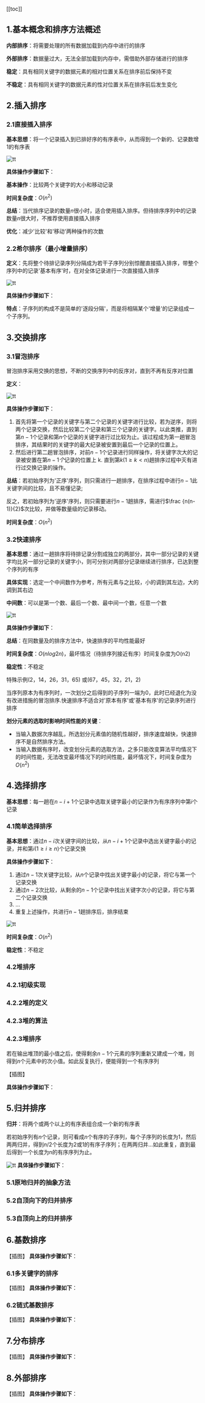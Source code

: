 [[toc]]
## 1.基本概念和排序方法概述
**内部排序**：将需要处理的所有数据加载到内存中进行的排序

**外部排序**：数据量过大，无法全部加载到内存中，需借助外部存储进行的排序

**稳定**：具有相同关键字的数据元素的相对位置关系在排序前后保持不变

**不稳定**：具有相同关键字的数据元素的性对位置关系在排序前后发生变化


## 2.插入排序
### 2.1直接插入排序
**基本思想**：将一个记录插入到已排好序的有序表中，从而得到一个新的、记录数增1的有序表

![tt](_images/排序_插入排序.gif "tt")

**具体操作步骤如下**：

**基本操作**：比较两个关键字的大小和移动记录

**时间复杂度**：$O(n^2)$

**总结**：当代排序记录的数量$n$很小时，适合使用插入排序。但待排序序列中的记录数量$n$很大时，不推荐使用直接插入排序

**优化**：减少'比较'和'移动'两种操作的次数

### 2.2希尔排序（最小增量排序）
**定义**：先将整个待排记录序列分隔成为若干子序列分别惊醒直接插入排序，带整个序列中的记录'基本有序'时，在对全体记录进行一次直接插入排序

![tt](_images/排序_希尔排序.webp "tt")

**具体操作步骤如下**：

**特点**：子序列的构成不是简单的'逐段分隔'，而是将相隔某个'增量'的记录组成一个子序列。

## 3.交换排序
### 3.1冒泡排序
冒泡排序采用交换的思想，不断的交换序列中的反序对，直到不再有反序对位置

**定义**：

![tt](_images/排序_冒泡排序.gif "tt")

**具体操作步骤如下**：
1. 首先将第一个记录的关键字与第二个记录的关键字进行比较，若为逆序，则将两个记录交换，然后比较第二个记录和第三个记录的关键字。以此类推，直到第$n-1$个记录和第$n$个记录的关键字进行过比较为止。该过程成为第一趟冒泡排序，其结果时的关键字的最大纪录被安置到最后一个记录的位置上。
2. 然后进行第二趟冒泡排序，对前$n-1$个记录进行同样操作，将关键字次大的记录被安置在第$n-1个$记录的位置上
k. 直到第$k(1\ge k<n)$趟排序过程中灭有进行过交换记录的操作。

**总结**：若初始序列为'正序'序列，则只需进行一趟排序，在排序过程中进行$n-1$此关键字间的比较，且不易懂记录;

反之，若初始序列为'逆序'序列，则只需要进行$n-1$趟排序，需进行$\frac {n(n-1)}{2}$次比较，并做等数量级的记录移动。

**时间复杂度**：$O(n^2)$

### 3.2快速排序
**基本思想**：通过一趟排序将待排记录分割成独立的两部分，其中一部分记录的关键字均比另一部分记录的关键字小，则可分别对两部分记录继续进行排序，已达到整个序列的有序

**具体实现**：选定一个中间数作为参考，所有元素与之比较，小的调到其左边，大的调到其右边

**中间数**：可以是第一个数、最后一个数、最中间一个数，任意一个数

![tt](_images/排序_快速排序.gif "tt")

**具体操作步骤如下**：

**总结**：在同数量及的排序方法中，快速排序的平均性能最好

**时间复杂度**：$O(nlog{2n})$，最坏情况（待排序列接近有序）时间复杂度为O(n2)

**稳定性**：不稳定

特殊示例$(2，14，26，31，65)$ 或$(67，45，32，21，2)$

当序列原本为有序列时，一次划分之后得到的子序列一端为0，此时已经退化为没有改进措施的冒泡排序.快速排序不适合对'原本有序'或'基本有序'的记录序列进行排序

**划分元素的选取时影响时间性能的关键**：
* 当输入数据次序越乱，所选划分元素值的随机性越好，排序速度越快，快速排序不是自然排序方法。
* 当输入数据有序时，改变划分元素的选取方法，之多只能改变算法平均情况下的时间性能，无法改变最坏情况下的时间性能，最坏情况下，时间复杂度为$O(n^2)$

## 4.选择排序
**基本思想**：每一趟在$n-i+1$个记录中选取关键字最小的记录作为有序序列中第$i$个记录

### 4.1简单选择排序
**基本思想**：通过$n-i$次关键字间的比较，从$n-i+1$个记录中选出关键字最小的记录，并和第$i(1\ge i \ge n)$个记录交换

**具体操作步骤如下**：
1. 通过$n-1$次关键字比较，从$n$个记录中找出关键字最小的记录，将它与第一个记录交换
2. 通过$n-2$次比较，从剩余的$n-1$个记录中找出关键字次小的记录，将它与第二个记录交换
3. ...
4. 重复上述操作，共进行$n-1$趟排序后，排序结束

![tt](_images/排序_选择排序.webp "tt")

**时间复杂度**：$O(n^2)$

**稳定性**：不稳定

### 4.2堆排序
### 4.2.1初级实现
### 4.2.2堆的定义
### 4.2.3堆的算法
### 4.2.3堆排序
若在输出堆顶的最小值之后，使得剩余$n-1$个元素的序列重新又建成一个堆，则得到$n$个元素中的次小值。如此反复执行，便能得到一个有序序列

【插图】

**具体操作步骤如下**：

## 5.归并排序
**归并**：将两个或两个以上的有序表组合成一个新的有序表

若初始序列有$n$个记录，则可看成$n$个有序的子序列，每个子序列的长度为1，然后两两归并，得到$n/2$个长度为2或1的有序子序列；在两两归并...如此重复，直到最后得到一个长度为n的有序序列为止。

![tt](_images/排序_归并排序.gif "tt")
**具体操作步骤如下**：

### 5.1原地归并的抽象方法
### 5.2自顶向下的归并排序
### 5.3自顶向上的归并排序

## 6.基数排序
【插图】
**具体操作步骤如下**：

### 6.1多关键字的排序
【插图】
**具体操作步骤如下**：

### 6.2链式基数排序
【插图】
**具体操作步骤如下**：

## 7.分布排序
【插图】
**具体操作步骤如下**：

## 8.外部排序
【插图】
**具体操作步骤如下**：
